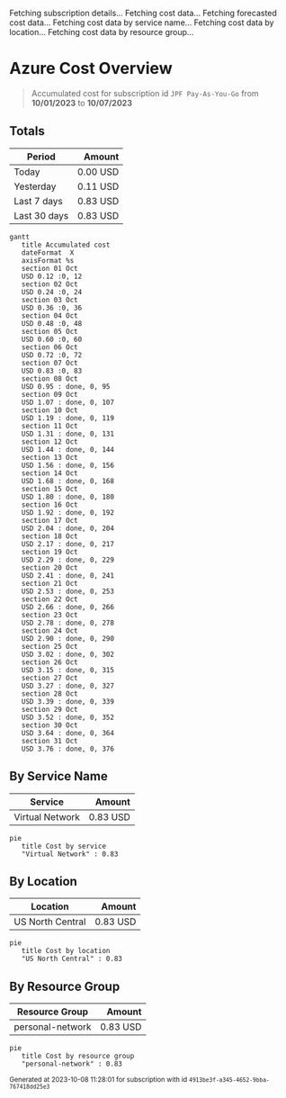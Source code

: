 Fetching subscription details...
Fetching cost data...
Fetching forecasted cost data...
Fetching cost data by service name...
Fetching cost data by location...
Fetching cost data by resource group...
# Azure Cost Overview

> Accumulated cost for subscription id `JPF Pay-As-You-Go` from **10/01/2023** to **10/07/2023**

## Totals

|Period|Amount|
|---|---:|
|Today|0.00 USD|
|Yesterday|0.11 USD|
|Last 7 days|0.83 USD|
|Last 30 days|0.83 USD|

```mermaid
gantt
   title Accumulated cost
   dateFormat  X
   axisFormat %s
   section 01 Oct
   USD 0.12 :0, 12
   section 02 Oct
   USD 0.24 :0, 24
   section 03 Oct
   USD 0.36 :0, 36
   section 04 Oct
   USD 0.48 :0, 48
   section 05 Oct
   USD 0.60 :0, 60
   section 06 Oct
   USD 0.72 :0, 72
   section 07 Oct
   USD 0.83 :0, 83
   section 08 Oct
   USD 0.95 : done, 0, 95
   section 09 Oct
   USD 1.07 : done, 0, 107
   section 10 Oct
   USD 1.19 : done, 0, 119
   section 11 Oct
   USD 1.31 : done, 0, 131
   section 12 Oct
   USD 1.44 : done, 0, 144
   section 13 Oct
   USD 1.56 : done, 0, 156
   section 14 Oct
   USD 1.68 : done, 0, 168
   section 15 Oct
   USD 1.80 : done, 0, 180
   section 16 Oct
   USD 1.92 : done, 0, 192
   section 17 Oct
   USD 2.04 : done, 0, 204
   section 18 Oct
   USD 2.17 : done, 0, 217
   section 19 Oct
   USD 2.29 : done, 0, 229
   section 20 Oct
   USD 2.41 : done, 0, 241
   section 21 Oct
   USD 2.53 : done, 0, 253
   section 22 Oct
   USD 2.66 : done, 0, 266
   section 23 Oct
   USD 2.78 : done, 0, 278
   section 24 Oct
   USD 2.90 : done, 0, 290
   section 25 Oct
   USD 3.02 : done, 0, 302
   section 26 Oct
   USD 3.15 : done, 0, 315
   section 27 Oct
   USD 3.27 : done, 0, 327
   section 28 Oct
   USD 3.39 : done, 0, 339
   section 29 Oct
   USD 3.52 : done, 0, 352
   section 30 Oct
   USD 3.64 : done, 0, 364
   section 31 Oct
   USD 3.76 : done, 0, 376
```

## By Service Name

|Service|Amount|
|---|---:|
|Virtual Network|0.83 USD|

```mermaid
pie
   title Cost by service
   "Virtual Network" : 0.83
```

## By Location

|Location|Amount|
|---|---:|
|US North Central|0.83 USD|

```mermaid
pie
   title Cost by location
   "US North Central" : 0.83
```

## By Resource Group

|Resource Group|Amount|
|---|---:|
|personal-network|0.83 USD|

```mermaid
pie
   title Cost by resource group
   "personal-network" : 0.83
```

<sup>Generated at 2023-10-08 11:28:01 for subscription with id `4913be3f-a345-4652-9bba-767418dd25e3`</sup>
